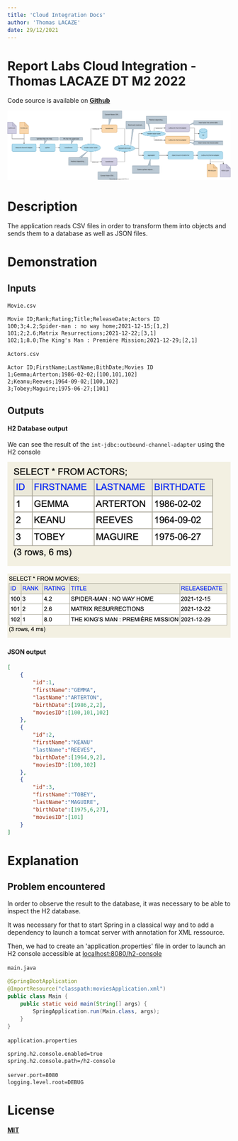 ```yaml
---
title: 'Cloud Integration Docs'
author: 'Thomas LACAZE'
date: 29/12/2021
---
```


# Report Labs Cloud Integration - Thomas LACAZE DT M2 2022

Code source is available on **[Github](https://github.com/LacazeThomas/ST2DCCC)**

![Stack](images/stack.svg)

# Description

The application reads CSV files in order to transform them into objects and sends them to a database as well as JSON files.

# Demonstration

## Inputs

`Movie.csv`
```csv
Movie ID;Rank;Rating;Title;ReleaseDate;Actors ID
100;3;4.2;Spider-man : no way home;2021-12-15;[1,2]
101;2;2.6;Matrix Resurrections;2021-12-22;[3,1]
102;1;8.0;The King's Man : Première Mission;2021-12-29;[2,1]
```

`Actors.csv`
```
Actor ID;FirstName;LastName;BithDate;Movies ID
1;Gemma;Arterton;1986-02-02;[100,101,102]
2;Keanu;Reeves;1964-09-02;[100,102]
3;Tobey;Maguire;1975-06-27;[101]
```

## Outputs

#### H2 Database output

We can see the result of the `int-jdbc:outbound-channel-adapter` using the H2 console

![Actors table](images/actors-db.png)

![Movie table](images/movies-db.png)



#### JSON output
```json
[   
    {
        "id":1,
        "firstName":"GEMMA",
        "lastName":"ARTERTON",
        "birthDate":[1986,2,2],
        "moviesID":[100,101,102]
    },
    {
        "id":2,
        "firstName":"KEANU"
        "lastName":"REEVES",
        "birthDate":[1964,9,2],
        "moviesID":[100,102]
    },
    {
        "id":3,
        "firstName":"TOBEY",
        "lastName":"MAGUIRE",
        "birthDate":[1975,6,27],
        "moviesID":[101]
    }
]
```

# Explanation 


## Problem encountered 

In order to observe the result to the database, it was necessary to be able to inspect the H2 database. 

It was necessary for that to start Spring in a classical way and to add a dependency to launch a tomcat server with annotation for XML ressource. 

Then, we had to create an 'application.properties' file in order to launch an H2 console accessible at [localhost:8080/h2-console](localhost:8080/h2-console)


`main.java`
```java
@SpringBootApplication
@ImportResource("classpath:moviesApplication.xml")
public class Main {
	public static void main(String[] args) {
		SpringApplication.run(Main.class, args);
	}
}
```


`application.properties`
```properties
spring.h2.console.enabled=true
spring.h2.console.path=/h2-console

server.port=8080
logging.level.root=DEBUG
```



# License

**[MIT](https://github.com/LacazeThomas/ST2DCCC/blob/master/LICENSE)**